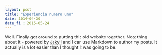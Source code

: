 ```yaml
---
layout: post
title: "Experiencia numero uno"
date: 2014-04-30
date_fi : 2015-05-24
---
```


Well. Finally got around to putting this old website together. Neat thing about it - powered by [Jekyll](http://jekyllrb.com) and I can use Markdown to author my posts. It actually is a lot easier than I thought it was going to be.
